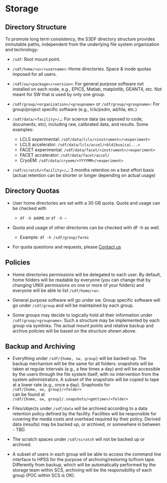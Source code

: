 # Storage

## Directory Structure

To promote long term consistency, the S3DF directory structure provides immutable paths, independent from the underlying file system organization and technology:

* `/sdf`: Root mount point.

* `/sdf/home/<u>/<username>`: Home directories.  Space & inode quotas imposed for all users.

* `/sdf/sw/<package>/<version>`: For general purpose software not installed on each node, e.g., EPICS, Matlab, matplotlib, GEANT4, etc.  Not meant for SW that is used by only one group.

* `/sdf/group/<organization>/<groupname>` or `/sdf/group/<groupname>`: For group/project specific software (e.g., lcls/psdm, ad/hla, etc.)

* `/sdf/data/<facility>/…`: For science data (as opposed to code, documents, etc), including raw, calibrated data, and results. Some examples:
  - LCLS experimental: `/sdf/data/lcls/<instrument>/<experiment>`
  - LCLS accelerator: `/sdf/data/lcls/accel/<bld|bsa|ca|...>`
  - FACET experimental: `/sdf/data/facet/<instrument>/<experiment>`
  - FACET accelerator: `/sdf/data/facet/accel/`
  - CryoEM: `/sdf/data/cryoem/<YYYYMM>/<experiment>`

* `/sdf/scratch/<facility>/…`: 3 months retention on a best effort basis (actual retention can be shorter or longer depending on actual usage)

## Directory Quotas

- User home directories are set with a 30 GB quota.  Quota and usage can be checked with
   - `df -h $HOME` or `df -h ~`

- Quota and usage of other directories can be checked with df -h as well.
   - Example:  `df -h /sdf/group/fermi`

- For quota questions and requests, please [Contact us](contact-us.md)


## Policies

- Home directories permissions will be delegated to each user. By default, home folders will be readable by everyone (you can change that by changing UNIX permissions on one or more of your folders) and everyone will be able to list `/sdf/home/<u>`.

- General purpose software will go under sw. Group specific software will go under `/sdf/group` and will be maintained by each group.

- Some groups may decide to logically hold all their information under `/sdf/group/<groupname>`. Such a structure may be implemented by each group via symlinks. The actual mount points and relative backup and archive policies will be based on the structure shown above. 


## Backup and Archiving

- Everything under `/sdf/{home, sw, group}` will be backed-up. The backup mechanism will be the same for all folders: snapshots will be taken at regular intervals (e.g., a few times a day) and will be accessible by the users through the file system itself, with no intervention from the system administrators. A subset of the snapshots will be copied to tape at a lower rate (e.g., once a day). Snaphosts for\
`/sdf/{home, sw, group}/<folder>`\
can be found at\
`/sdf/{home, sw, group}/.snapshots/<gmttime>/<folder>`

- Files/objects under `/sdf/data` will be archived according to a data retention policy defined by the facility. Facilities will be responsible for covering the media costs and overhead required by their policy. Derived data (results) may be backed up, or archived, or somewhere in between - TBD.

- The scratch spaces under `/sdf/scratch`  will not be backed up or archived. 

- A subset of users in each group will be able to access the command line interface to HPSS for the purpose of archiving/restoring to/from tape. Differently from backup, which will be automatically performed by the storage team within SCS, archiving will be the responsibility of each group (POC within SCS is OK).




